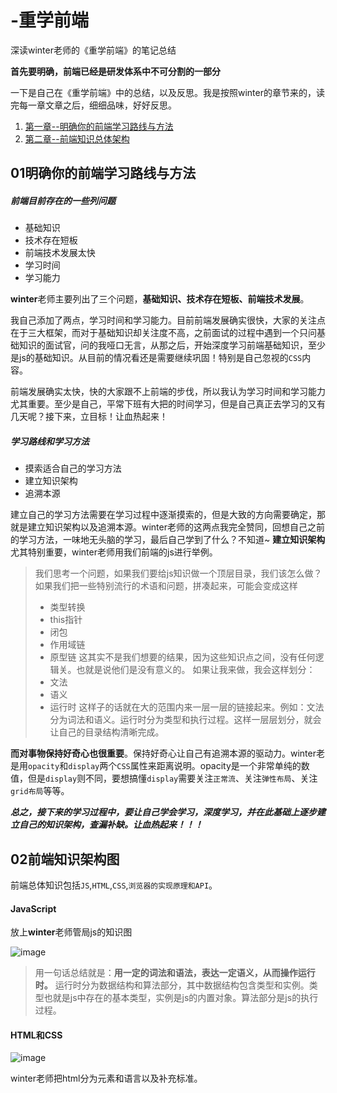 # -重学前端
深读winter老师的《重学前端》的笔记总结

**首先要明确，前端已经是研发体系中不可分割的一部分**

一下是自己在《重学前端》中的总结，以及反思。我是按照winter的章节来的，读完每一章文章之后，细细品味，好好反思。
1. [第一章--明确你的前端学习路线与方法](#01明确你的前端学习路线与方法)
2. [第二章--前端知识总体架构](#02前端知识架构图)








## 01明确你的前端学习路线与方法
##### 前端目前存在的一些列问题
* 基础知识
* 技术存在短板
* 前端技术发展太快
* 学习时间
* 学习能力

**winter**老师主要列出了三个问题，**基础知识、技术存在短板、前端技术发展**。

我自己添加了两点，学习时间和学习能力。目前前端发展确实很快，大家的关注点在于三大框架，而对于基础知识却关注度不高，之前面试的过程中遇到一个只问基础知识的面试官，问的我哑口无言，从那之后，开始深度学习前端基础知识，至少是js的基础知识。从目前的情况看还是需要继续巩固！特别是自己忽视的`CSS`内容。

前端发展确实太快，快的大家跟不上前端的步伐，所以我认为学习时间和学习能力尤其重要。至少是自己，平常下班有大把的时间学习，但是自己真正去学习的又有几天呢？接下来，立目标！让血热起来！

##### 学习路线和学习方法
* 摸索适合自己的学习方法
* 建立知识架构
* 追溯本源

建立自己的学习方法需要在学习过程中逐渐摸索的，但是大致的方向需要确定，那就是建立知识架构以及追溯本源。winter老师的这两点我完全赞同，回想自己之前的学习方法，一味地无头脑的学习，最后自己学到了什么？不知道~
**建立知识架构**尤其特别重要，winter老师用我们前端的js进行举例。
>我们思考一个问题，如果我们要给js知识做一个顶层目录，我们该怎么做？
> 如果我们把一些特别流行的术语和问题，拼凑起来，可能会变成这样
>* 类型转换
>* this指针
>* 闭包
>* 作用域链
>* 原型链
> 这其实不是我们想要的结果，因为这些知识点之间，没有任何逻辑关。也就是说他们是没有意义的。
> 如果让我来做，我会这样划分：
> * 文法
> * 语义
> * 运行时
这样子的话就在大的范围内来一层一层的链接起来。例如：文法分为词法和语义。运行时分为类型和执行过程。这样一层层划分，就会让自己的目录结构清晰完成。

**而对事物保持好奇心也很重要**。保持好奇心让自己有追溯本源的驱动力。winter老是用`opacity`和`display`两个`CSS`属性来距离说明。opacity是一个非常单纯的数值，但是`display`则不同，要想搞懂`display`需要关注`正常流`、关注`弹性布局`、关注`grid布局`等等。

***总之，接下来的学习过程中，要让自己学会学习，深度学习，并在此基础上逐步建立自己的知识架构，查漏补缺。让血热起来！！！***

## 02前端知识架构图
前端总体知识包括`JS`,`HTML`,`CSS`,`浏览器的实现原理和API`。
#### JavaScript
放上**winter**老师管局js的知识图

![image](https://static001.geekbang.org/resource/image/6a/9b/6aec0a09381a2f74014ec604ef99c19b.png)

>用一句话总结就是：**用一定的词法和语法，表达一定语义，从而操作运行时。**
运行时分为数据结构和算法部分，其中数据结构包含类型和实例。类型也就是js中存在的基本类型，实例是js的内置对象。算法部分是js的执行过程。

#### HTML和CSS
![image](https://static001.geekbang.org/resource/image/41/62/4153891927afac7f4c21ccf6a141f062.png)

winter老师把html分为元素和语言以及补充标准。
